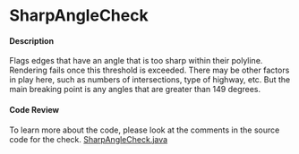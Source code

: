 # SharpAngleCheck

#### Description

Flags edges that have an angle that is too sharp within their polyline. Rendering fails once this threshold is 
exceeded. There may be other factors in play here, such as numbers of intersections, type of highway, etc. 
But the main breaking point is any angles that are greater than 149 degrees.

#### Code Review

To learn more about the code, please look at the comments in the source code for the check. 
[SharpAngleCheck.java](../../src/main/java/org/openstreetmap/atlas/checks/validation/linear/edges/SharpAngleCheck.java)
